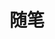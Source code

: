 ---
title: 随笔
description:
image:

# Badge style
style:
    background: "#f1948a"
    color: "#fff"
---